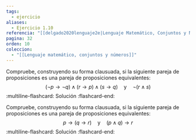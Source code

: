 ```yaml
---
tags:
  - ejercicio
aliases:
  - Ejercicio 1.10
referencia: "[[delgado2020lenguaje2e|Lenguaje Matemático, Conjuntos y Números (2a ed)]]"
pagina: 32
orden: 10
coleccion:
  - "[[Lenguaje matemático, conjuntos y números]]"
---
```

Compruebe, construyendo su forma clausuada, si la siguiente pareja de proposiciones es una pareja de proposiciones equivalentes:
$$
(\neg p \rightarrow \neg q) \land (r \rightarrow p) \land (s \rightarrow q)
\hspace{1em} \text{y} \hspace{1em}
\neg (r \land s)
$$
:multiline-flashcard:
Solución
:flashcard-end:

Compruebe, construyendo su forma clausuada, si la siguiente pareja de proposiciones es una pareja de proposiciones equivalentes:
$$
p \rightarrow (q \rightarrow r)
\hspace{1em} \text{y} \hspace{1em}
(p \land q) \rightarrow r
$$
:multiline-flashcard:
Solución
:flashcard-end:
